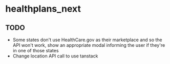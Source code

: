 # healthplans_next

## TODO

- Some states don't use HealthCare.gov as their marketplace and so the API won't work, show an appropriate modal informing the user if they're in one of those states
- Change location API call to use tanstack
